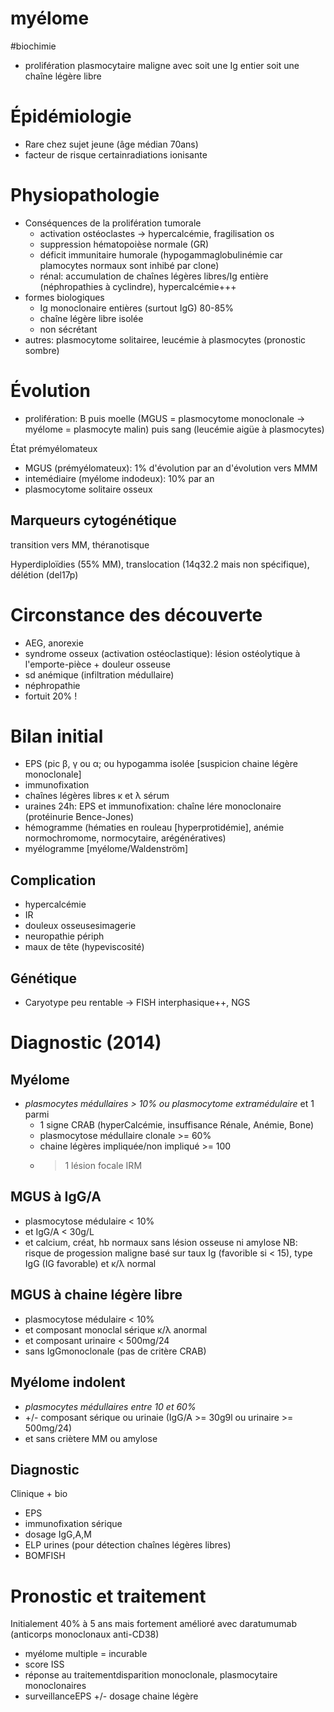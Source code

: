# myélome
#biochimie 


- prolifération plasmocytaire maligne avec soit une Ig entier soit une chaîne légère libre 


# Épidémiologie

- Rare chez sujet jeune (âge médian 70ans) 
- facteur de risque certainradiations ionisante 


# Physiopathologie

- Conséquences de la prolifération tumorale 
    - activation ostéoclastes -> hypercalcémie, fragilisation os 
    - suppression hématopoièse normale (GR) 
    - déficit immunitaire humorale (hypogammaglobulinémie car plamocytes normaux sont inhibé par clone) 
    - rénal: accumulation de chaînes légères libres/Ig entière
      (néphropathies à cyclindre), hypercalcémie+++ 
- formes biologiques
    - Ig monoclonaire entières (surtout IgG) 80-85% 
    - chaîne légère libre isolée 
    - non sécrétant 
- autres: plasmocytome solitairee, leucémie à plasmocytes (pronostic sombre) 


# Évolution


- prolifération: B puis moelle (MGUS = plasmocytome monoclonale -> myélome = plasmocyte malin) puis sang (leucémie aigüe à plasmocytes) 

État prémyélomateux 

- MGUS (prémyélomateux): 1% d'évolution par an d'évolution vers MMM 
- intemédiaire (myélome indodeux): 10% par an 
- plasmocytome solitaire osseux 


## Marqueurs cytogénétique


transition vers MM, théranotisque 

Hyperdiploïdies (55% MM), translocation (14q32.2 mais non spécifique), délétion (del17p) 


# Circonstance des découverte


- AEG, anorexie 
- syndrome osseux (activation ostéoclastique): lésion ostéolytique à l'emporte-pièce + douleur osseuse 
- sd anémique (infiltration médullaire) 
- néphropathie 
- fortuit 20% ! 


# Bilan initial


- EPS (pic β, γ ou α; ou hypogamma isolée [suspicion chaine légère monoclonale] 
- immunofixation 
- chaînes légères libres κ et λ sérum 
- uraines 24h: EPS et immunofixation: chaîne lére monoclonaire
  (protéinurie Bence-Jones) 
- hémogramme (hématies en rouleau [hyperprotidémie], anémie
  normochromome, normocytaire, arégénératives) 
- myélogramme [myélome/Waldenström] 


## Complication


- hypercalcémie 
- IR 
- douleux osseusesimagerie 
- neuropathie périph 
- maux de tête (hypeviscosité) 


## Génétique


- Caryotype peu rentable -> FISH interphasique++, NGS 


# Diagnostic (2014)



## Myélome


- _plasmocytes médullaires > 10% ou plasmocytome extramédulaire_ et 1 parmi 
    - 1 signe CRAB (hyperCalcémie, insuffisance Rénale, Anémie, Bone) 
    - plasmocytose médullaire clonale >= 60% 
    - chaine légères impliquée/non impliqué >= 100 
    - > 1 lésion focale IRM 


## MGUS à IgG/A


- plasmocytose médulaire < 10% 
- et IgG/A < 30g/L 
- et calcium, créat, hb normaux sans lésion osseuse ni amylose NB: risque de progession maligne basé sur taux Ig (favorible si < 15), type IgG (IG favorable) et κ/λ normal 


## MGUS à chaine légère libre


- plasmocytose médulaire < 10% 
- et composant monoclal sérique κ/λ anormal 
- et composant urinaire < 500mg/24 
- sans IgGmonoclonale (pas de critère CRAB) 


## Myélome indolent


- _plasmocytes médullaires entre 10 et 60%_
- +/- composant sérique ou urinaie (IgG/A >= 30g9l ou urinaire >= 500mg/24) 
- et sans criètere MM ou amylose 


## Diagnostic


Clinique + bio 

- EPS 
- immunofixation sérique 
- dosage IgG,A,M 
- ELP urines (pour détection chaînes légères libres) 
- BOMFISH 


# Pronostic et traitement


Initialement 40% à 5 ans mais fortement amélioré avec daratumumab (anticorps monoclonaux anti-CD38) 

- myélome multiple = incurable 
- score ISS 
- réponse au traitementdisparition monoclonale, plasmocytaire monoclonaires 
- surveillanceEPS +/- dosage chaine légère 

